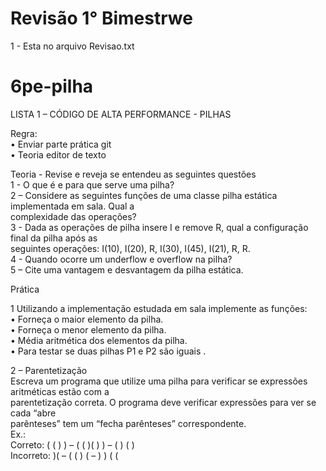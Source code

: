 # Revisão 1° Bimestrwe
1 - Esta no arquivo Revisao.txt

# 6pe-pilha

LISTA 1 – CÓDIGO DE ALTA PERFORMANCE - PILHAS

Regra:<br>
• Enviar parte prática git<br>
• Teoria editor de texto<br>

Teoria - Revise e reveja se entendeu as seguintes questões<br>
1 - O que é e para que serve uma pilha?<br>
2 – Considere as seguintes funções de uma classe pilha estática implementada em sala. Qual a<br>
complexidade das operações?<br>
3 - Dada as operações de pilha insere I e remove R, qual a configuração final da pilha após as<br>
seguintes operações: I(10), I(20), R, I(30), I(45), I(21), R, R.<br>
4 - Quando ocorre um underflow e overflow na pilha?<br>
5 – Cite uma vantagem e desvantagem da pilha estática.<br>

Prática

1 Utilizando a implementação estudada em sala implemente as funções:<br>
• Forneça o maior elemento da pilha. <br>
• Forneça o menor elemento da pilha.<br>
• Média aritmética dos elementos da pilha.<br>
• Para testar se duas pilhas P1 e P2 são iguais .<br>

2 – Parentetização<br>
Escreva um programa que utilize uma pilha para verificar se expressões aritméticas estão com a<br>
parentetização correta. O programa deve verificar expressões para ver se cada “abre<br>
parênteses” tem um “fecha parênteses” correspondente.<br>
Ex.: <br>
Correto: ( ( ) ) – ( ( )( ) ) – ( ) ( )<br>
Incorreto: )( – ( ( ) ( – ) ) ( (<br>
